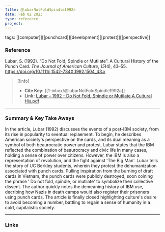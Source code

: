 ```yaml
---
Title: @lubarNotFoldSpindle1992a
date: Feb 02 2023
type: reference
project:
---
```


tags: [[computer]][[punchcard]][development][[protest]][[perspective]]


### Reference 

Lubar, S. (1992). “Do Not Fold, Spindle or Mutilate”: A Cultural History of the Punch Card. _The Journal of American Culture_, _15_(4), 43–55. https://doi.org/10.1111/j.1542-734X.1992.1504_43.x

> [!info]
> - **Cite Key:** [[1-inbox/@lubarNotFoldSpindle1992a]]
> - **Link:** [Lubar - 1992 - Do Not Fold, Spindle or Mutilate A Cultural His.pdf](file://C:\Users\regsg\Zotero\storage\32K6Y353\Lubar%20-%201992%20-%20Do%20Not%20Fold,%20Spindle%20or%20Mutilate%20A%20Cultural%20His.pdf)


---

### Summary & Key Take Aways

In the article, Lubar (1992) discusses the events of a post-IBM society, from its rise in popularity to eventual replaement. To begin, he describes American society's perspective on the cards, and its dual meaning as a symbol of both beaurocratic power and protest. Lubar states that the IBM reflected the combination of beaurocracy and civic life in many cases, holding a sense of power over citizens.
	However, the IBM is also a representation of revolution, and the fight against 'The Big Man'. Lubar tells the story of UC Berkley students, wherein they protest the dehumanization associated with punch cards. Pulling inspiration from the burning of draft cards in Vietnam, the punch cards were publicly destroyed, soon coining the phrase ' Do not fold, spindle, or mutliate' to symbolize their collective dissent. The author quickly notes the demeaning history of IBM use, decribing how Nazis in death camps would also register their prisoners using punch cards. The article is finally closed highlighting culture's desire to avoid becoming a number, battling to regain a sense of humanity in a cold, capitalistic society.

--- 

### Links

